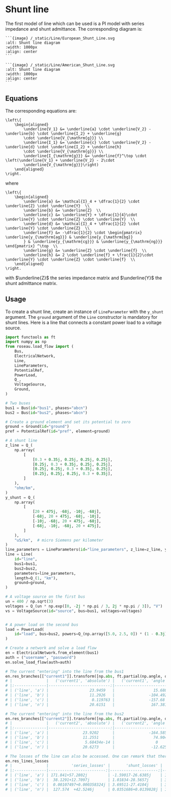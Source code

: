 # Shunt line

The first model of line which can be used is a PI model with series impedance and shunt admittance. The
corresponding diagram is:

````{tab} European standards
```{image} /_static/Line/European_Shunt_Line.svg
:alt: Shunt line diagram
:width: 1000px
:align: center
```
````
````{tab} American standards
```{image} /_static/Line/American_Shunt_Line.svg
:alt: Shunt line diagram
:width: 1000px
:align: center
```
````

## Equations

The corresponding equations are:

```{math}
\left\{
    \begin{aligned}
        \underline{V_1} &= \underline{a} \cdot \underline{V_2} - \underline{b} \cdot \underline{I_2} + \underline{g}
        \cdot \underline{V_{\mathrm{g}}} \\
        \underline{I_1} &= \underline{c} \cdot \underline{V_2} - \underline{d} \cdot \underline{I_2} + \underline{h}
        \cdot \underline{V_{\mathrm{g}}} \\
        \underline{I_{\mathrm{g}}} &= \underline{f}^\top \cdot \left(\underline{V_1} + \underline{V_2} - 2\cdot
        \underline{V_{\mathrm{g}}}\right)
    \end{aligned}
\right.
```

where

```{math}
\left\{
    \begin{aligned}
        \underline{a} &= \mathcal{I}_4 + \dfrac{1}{2} \cdot \underline{Z} \cdot \underline{Y}  \\
        \underline{b} &= \underline{Z}  \\
        \underline{c} &= \underline{Y} + \dfrac{1}{4}\cdot \underline{Y} \cdot \underline{Z} \cdot \underline{Y}  \\
        \underline{d} &= \mathcal{I}_4 + \dfrac{1}{2} \cdot \underline{Y} \cdot \underline{Z}  \\
        \underline{f} &= -\dfrac{1}{2} \cdot \begin{pmatrix} \underline{y_{\mathrm{ag}}} & \underline{y_{\mathrm{bg}}
        } & \underline{y_{\mathrm{cg}}} & \underline{y_{\mathrm{ng}}} \end{pmatrix} ^\top  \\
        \underline{g} &= \underline{Z} \cdot \underline{f}  \\
        \underline{h} &= 2 \cdot \underline{f} + \frac{1}{2}\cdot \underline{Y} \cdot \underline{Z} \cdot \underline{f}  \\
    \end{aligned}
\right.
```

with $\underline{Z}$ the series impedance matrix and $\underline{Y}$ the shunt admittance matrix.

## Usage

To create a shunt line, create an instance of `LineParameter` with the `y_shunt` argument. The
`ground` argument of the `Line` constructor is mandatory for shunt lines. Here is a line that
connects a constant power load to a voltage source.

```python
import functools as ft
import numpy as np
from roseau.load_flow import (
    Bus,
    ElectricalNetwork,
    Line,
    LineParameters,
    PotentialRef,
    PowerLoad,
    Q_,
    VoltageSource,
    Ground,
)

# Two buses
bus1 = Bus(id="bus1", phases="abcn")
bus2 = Bus(id="bus2", phases="abcn")

# Create a ground element and set its potential to zero
ground = Ground(id="ground")
pref = PotentialRef(id="pref", element=ground)

# A shunt line
z_line = Q_(
    np.array(
        [
            [0.3 + 0.35j, 0.25j, 0.25j, 0.25j],
            [0.25j, 0.3 + 0.35j, 0.25j, 0.25j],
            [0.25j, 0.25j, 0.3 + 0.35j, 0.25j],
            [0.25j, 0.25j, 0.25j, 0.3 + 0.35j],
        ]
    ),
    "ohm/km",
)
y_shunt = Q_(
    np.array(
        [
            [20 + 475j, -68j, -10j, -68j],
            [-68j, 20 + 475j, -68j, -10j],
            [-10j, -68j, 20 + 475j, -68j],
            [-68j, -10j, -68j, 20 + 475j],
        ]
    ),
    "uS/km",  # micro Siemens per kilometer
)
line_parameters = LineParameters(id="line_parameters", z_line=z_line, y_shunt=y_shunt)
line = Line(
    id="line",
    bus1=bus1,
    bus2=bus2,
    parameters=line_parameters,
    length=Q_(1, "km"),
    ground=ground,
)

# A voltage source on the first bus
un = 400 / np.sqrt(3)
voltages = Q_(un * np.exp([0, -2j * np.pi / 3, 2j * np.pi / 3]), "V")
vs = VoltageSource(id="source", bus=bus1, voltages=voltages)


# A power load on the second bus
load = PowerLoad(
    id="load", bus=bus2, powers=Q_(np.array([5.0, 2.5, 0]) * (1 - 0.3j), "kVA")
)

# Create a network and solve a load flow
en = ElectricalNetwork.from_element(bus1)
auth = ("username", "password")
en.solve_load_flow(auth=auth)

# The current "entering" into the line from the bus1
en.res_branches[["current1"]].transform([np.abs, ft.partial(np.angle, deg=True)])
# |               |   ('current1', 'absolute') |   ('current1', 'angle') |
# |:--------------|---------------------------:|------------------------:|
# | ('line', 'a') |                  23.9459   |                 15.6886 |
# | ('line', 'b') |                  11.2926   |               -104.492  |
# | ('line', 'c') |                   0.119763 |               -157.68   |
# | ('line', 'n') |                  20.6151   |                167.381  |

# The current "entering" into the line from the bus2
en.res_branches[["current2"]].transform([np.abs, ft.partial(np.angle, deg=True)])
# |               |   ('current2', 'absolute') |   ('current2', 'angle') |
# |:--------------|---------------------------:|------------------------:|
# | ('line', 'a') |               23.9202      |               -164.585  |
# | ('line', 'b') |               11.2551      |                 74.9044 |
# | ('line', 'c') |                5.68434e-14 |                  0      |
# | ('line', 'n') |               20.6273      |                -12.625  |

# The losses of the line can also be accessed. One can remark that there are shunt losses
en.res_lines_losses
# |               |          'series_losses' |       'shunt_losses' | 'total_losses'    |
# |:--------------|-------------------------:|---------------------:|------------------:|
# | ('line', 'a') | 171.841+57.2802j         | -1.59017-26.6385j    | 170.251+ 30.6417j |
# | ('line', 'b') |  38.1291+12.7097j        | 1.01834-28.5657j     | 39.1474 -15.856j  |
# | ('line', 'c') |  0.00107497+0.000358324j | 3.69511-27.4104j     | 3.69618-27.41j    |
# | ('line', 'n') |  127.574  +42.5246j      | 0.0351686+0.0139828j | 127.609+42.5385j  |
```
